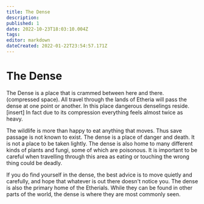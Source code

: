 ```yaml
---
title: The Dense
description: 
published: 1
date: 2022-10-23T18:03:10.004Z
tags: 
editor: markdown
dateCreated: 2022-01-22T23:54:57.171Z
---
```


# The Dense
The Dense is a place that is crammed between here and there. (compressed space). All travel through the lands of Etheria will pass the dense at one point or another. In this place dangerous denselings reside. [insert] In fact due to its compression everything feels almost twice as heavy. 

The wildlife is more than happy to eat anything that moves. Thus save passage is not known to exist. The dense is a place of danger and death. It is not a place to be taken lightly. The dense is also home to many different kinds of plants and fungi, some of which are poisonous. It is important to be careful when travelling through this area as eating or touching the wrong thing could be deadly.

If you do find yourself in the dense, the best advice is to move quietly and carefully, and hope that whatever is out there doesn't notice you. The dense is also the primary home of the Etherials. While they can be found in other parts of the world, the dense is where they are most commonly seen. 